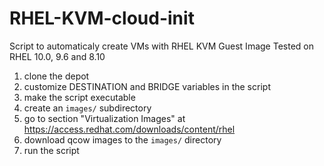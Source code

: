 # RHEL-KVM-cloud-init

Script to automaticaly create VMs with RHEL KVM Guest Image 
Tested on RHEL 10.0, 9.6 and 8.10

1. clone the depot
2. customize DESTINATION and BRIDGE variables in the script
3. make the script executable
4. create an `images/` subdirectory
5. go to section "Virtualization Images" at https://access.redhat.com/downloads/content/rhel
6. download qcow images to the `images/` directory
7. run the script
